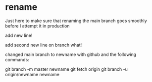 # rename
Just here to make sure that renaming the main branch goes smoothly before I attempt it in production

add new line!

add second new line on branch what!

changed main branch to newname with github and the following commands:

git branch -m master newname
git fetch origin
git branch -u origin/newname newname
